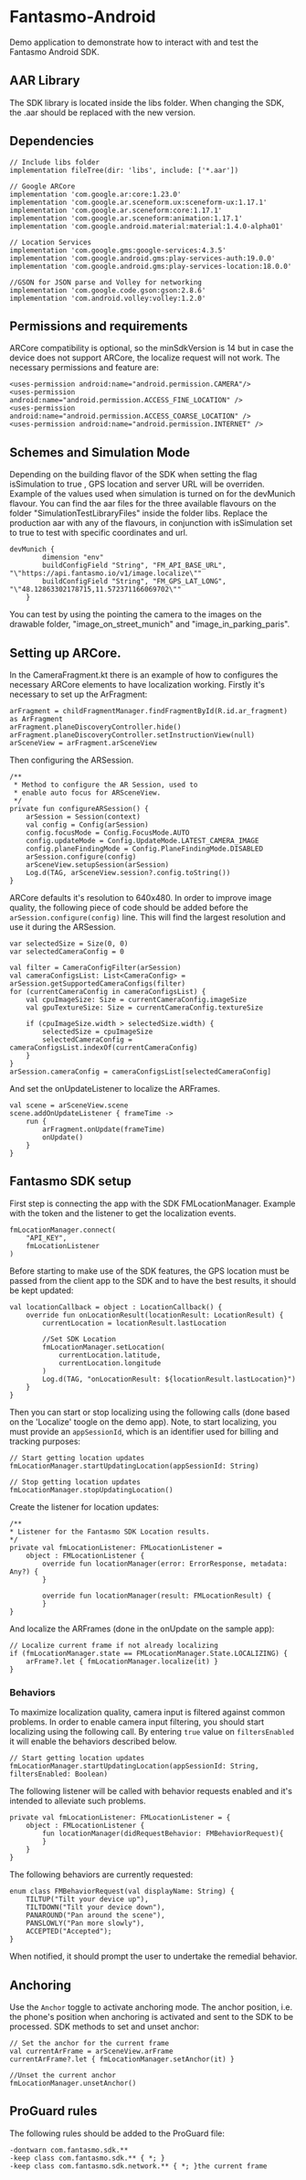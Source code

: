 # Fantasmo-Android
Demo application to demonstrate how to interact with and test the Fantasmo Android SDK.


## AAR Library
The SDK library is located inside the libs folder. When changing the SDK, the .aar should be replaced with the new version. 
  
## Dependencies

    // Include libs folder 
    implementation fileTree(dir: 'libs', include: ['*.aar'])
    
    // Google ARCore
    implementation 'com.google.ar:core:1.23.0'
    implementation 'com.google.ar.sceneform.ux:sceneform-ux:1.17.1'
    implementation 'com.google.ar.sceneform:core:1.17.1'
    implementation 'com.google.ar.sceneform:animation:1.17.1'
    implementation 'com.google.android.material:material:1.4.0-alpha01'

    // Location Services
    implementation 'com.google.gms:google-services:4.3.5'
    implementation 'com.google.android.gms:play-services-auth:19.0.0'
    implementation 'com.google.android.gms:play-services-location:18.0.0'

    //GSON for JSON parse and Volley for networking
    implementation 'com.google.code.gson:gson:2.8.6'
    implementation 'com.android.volley:volley:1.2.0'


## Permissions and requirements
ARCore compatibility is optional, so the minSdkVersion is 14 but in case the device does not support ARCore, the localize request will not work. The necessary permissions and feature are:
    
    <uses-permission android:name="android.permission.CAMERA"/>
    <uses-permission android:name="android.permission.ACCESS_FINE_LOCATION" />
    <uses-permission android:name="android.permission.ACCESS_COARSE_LOCATION" />
    <uses-permission android:name="android.permission.INTERNET" />

## Schemes and Simulation Mode

Depending on the building flavor of the SDK when setting the flag isSimulation to true , GPS location and server URL will be overriden. Example of the values used when simulation is turned on for the devMunich flavour. You can find the aar files for the three available flavours on the folder "SimulationTestLibraryFiles" inside the folder libs. Replace the production aar with any of the flavours, in conjunction with isSimulation set to true to test with specific coordinates and url.

    devMunich {
            dimension "env"
            buildConfigField "String", "FM_API_BASE_URL", "\"https://api.fantasmo.io/v1/image.localize\""
            buildConfigField "String", "FM_GPS_LAT_LONG", "\"48.12863302178715,11.572371166069702\""
        }

You can test by using the pointing the camera to the images on the drawable folder, "image_on_street_munich" and "image_in_parking_paris".

## Setting up ARCore.

In the CameraFragment.kt there is an example of how to configures the necessary ARCore elements to have localization working. Firstly it's necessary to set up the ArFragment:

    arFragment = childFragmentManager.findFragmentById(R.id.ar_fragment) as ArFragment
    arFragment.planeDiscoveryController.hide()
    arFragment.planeDiscoveryController.setInstructionView(null)
    arSceneView = arFragment.arSceneView
    
Then configuring the ARSession. 

    /**
     * Method to configure the AR Session, used to
     * enable auto focus for ARSceneView.
     */
    private fun configureARSession() {
        arSession = Session(context)
        val config = Config(arSession)
        config.focusMode = Config.FocusMode.AUTO
        config.updateMode = Config.UpdateMode.LATEST_CAMERA_IMAGE
        config.planeFindingMode = Config.PlaneFindingMode.DISABLED
        arSession.configure(config)
        arSceneView.setupSession(arSession)
        Log.d(TAG, arSceneView.session?.config.toString())
    }

ARCore defaults it's resolution to 640x480. In order to improve image quality, the following piece of code should be added before the `arSession.configure(config)` line. This will find the largest resolution and use it during the ARSession.

    var selectedSize = Size(0, 0)
    var selectedCameraConfig = 0

    val filter = CameraConfigFilter(arSession)
    val cameraConfigsList: List<CameraConfig> = arSession.getSupportedCameraConfigs(filter)
    for (currentCameraConfig in cameraConfigsList) {
        val cpuImageSize: Size = currentCameraConfig.imageSize
        val gpuTextureSize: Size = currentCameraConfig.textureSize

        if (cpuImageSize.width > selectedSize.width) {
            selectedSize = cpuImageSize
            selectedCameraConfig = cameraConfigsList.indexOf(currentCameraConfig)
        }
    }
    arSession.cameraConfig = cameraConfigsList[selectedCameraConfig]
    

And set the onUpdateListener to localize the ARFrames.

    val scene = arSceneView.scene
    scene.addOnUpdateListener { frameTime ->
        run {
            arFragment.onUpdate(frameTime)
            onUpdate()
        }
    }
    

## Fantasmo SDK setup

First step is connecting the app with the SDK FMLocationManager. Example with the token and the listener to get the localization events.

    fmLocationManager.connect(
        "API_KEY",
        fmLocationListener
    )

Before starting to make use of the SDK features, the GPS location must be passed from the client app to the SDK and to have the best results, it should be kept updated:

    val locationCallback = object : LocationCallback() {
        override fun onLocationResult(locationResult: LocationResult) {
            currentLocation = locationResult.lastLocation
                
            //Set SDK Location
            fmLocationManager.setLocation(
                currentLocation.latitude,
                currentLocation.longitude
            )
            Log.d(TAG, "onLocationResult: ${locationResult.lastLocation}")
        }
    }

Then you can start or stop localizing using the following calls (done based on the 'Localize' toogle on the demo app). Note, to start localizing, you must provide an `appSessionId`, which is an identifier used for billing and tracking purposes:
    
    // Start getting location updates
    fmLocationManager.startUpdatingLocation(appSessionId: String)
    
    // Stop getting location updates
    fmLocationManager.stopUpdatingLocation()
    
Create the listener for location updates:
        
    /**
    * Listener for the Fantasmo SDK Location results.
    */
    private val fmLocationListener: FMLocationListener =
        object : FMLocationListener {
            override fun locationManager(error: ErrorResponse, metadata: Any?) {
            }

            override fun locationManager(result: FMLocationResult) {
            }
    }
    
    
And localize the ARFrames (done in the onUpdate on the sample app):

    // Localize current frame if not already localizing
    if (fmLocationManager.state == FMLocationManager.State.LOCALIZING) {
        arFrame?.let { fmLocationManager.localize(it) }
    }

### Behaviors

To maximize localization quality, camera input is filtered against common problems. In order to enable camera input filtering, you should start localizing using the following call. By entering `true` value on `filtersEnabled` it will enable the behaviors described below. 

    // Start getting location updates
    fmLocationManager.startUpdatingLocation(appSessionId: String, filtersEnabled: Boolean)

The following listener will be called with behavior requests enabled and it's intended to alleviate such problems.

    private val fmLocationListener: FMLocationListener = {
        object : FMLocationListener {
            fun locationManager(didRequestBehavior: FMBehaviorRequest){
            }
        }
    }

The following behaviors are currently requested:

    enum class FMBehaviorRequest(val displayName: String) {
        TILTUP("Tilt your device up"),
        TILTDOWN("Tilt your device down"),
        PANAROUND("Pan around the scene"),
        PANSLOWLY("Pan more slowly"),
        ACCEPTED("Accepted");
    }

When notified, it should prompt the user to undertake the remedial behavior.

## Anchoring

Use the `Anchor` toggle to activate anchoring mode. The anchor position, i.e. the phone's position when anchoring is activated and sent to the SDK to be processed.
SDK methods to set and unset anchor: 

    // Set the anchor for the current frame
    val currentArFrame = arSceneView.arFrame
    currentArFrame?.let { fmLocationManager.setAnchor(it) }

    //Unset the current anchor
    fmLocationManager.unsetAnchor()

## ProGuard rules

The following rules should be added to the ProGuard file: 

    -dontwarn com.fantasmo.sdk.**
    -keep class com.fantasmo.sdk.** { *; }
    -keep class com.fantasmo.sdk.network.** { *; }the current frame

